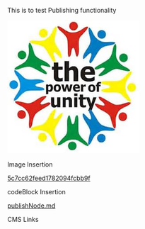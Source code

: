  

 

 

 This is to test Publishing functionality 

 ![](Images/The-power-of-unity_5c74fb73bf9f0a0194bb1e0d.png) 

 Image Insertion 

 [5c7cc62feed1782094fcbb9f](Examples/Tez_5c7cc62feed1782094fcbb9f.cs) 

 codeBlock Insertion 

 [publishNode.md](publishNode.md) 

 

 

 

 

 

 

 

 

 

 

 

 

 

 CMS Links 

 

 

